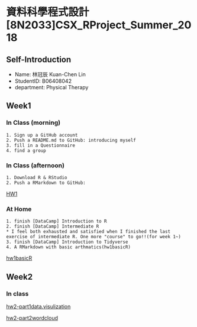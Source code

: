 ﻿# 資料科學程式設計[8N2033]CSX_RProject_Summer_2018
## Self-Introduction
* Name: 林冠辰 Kuan-Chen Lin
* StudentID: B06408042
* department: Physical Therapy 
 
## Week1
### In Class (morning)
	1. Sign up a GitHub account
	2. Push a README.md to GitHub: introducing myself
	3. fill in a Questionnaire 
	4. find a group 
### In Class (afternoon)
	1. Download R & RStudio
	2. Push a RMarkdown to GitHub:
[HW1]( https://tedlinx.github.io/CSX_RProject_summer_2018/week1/HW1.html)
### At Home
	1. finish [DataCamp] Introduction to R
	2. finish [DataCamp] Intermediate R
	* I feel both exhausted and satisfied when I finished the last exercise of intermediate R. One more "course" to go!!(for week 1~) 
	3. finish [DataCamp] Introduction to Tidyverse
	4. A RMarkdown with basic arthmatics(hw1basicR)
[hw1basicR]( https://tedlinx.github.io/CSX_RProject_summer_2018/week1/hw1basicR.html)

## Week2
### In class

[hw2-part1data.visulization]( https://tedlinx.github.io/CSX_RProject_summer_2018/week2/hw2-part1.html )

[hw2-part2wordcloud]( https://tedlinx.github.io/CSX_RProject_summer_2018/week2/hwpart2.html)
